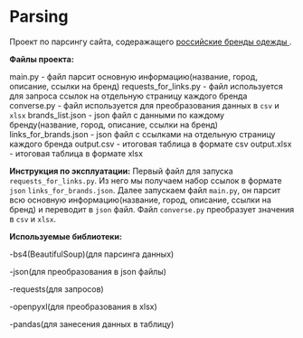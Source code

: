 # Parsing

Проект по парсингу сайта, содеражащего <a href="https://russianstreetwear.club/">российские бренды одежды </a>.

<b>Файлы проекта:</b>

main.py - файл парсит основную информацию(название, город, описание, ссылки на бренд)
requests_for_links.py - файл используется для запроса ссылок на отдельную страницу каждого бренда
converse.py - файл используется для преобразования данных в `csv` и `xlsx`
brands_list.json - json файл с данными по каждому бренду(название, город, описание, ссылки на бренд)
links_for_brands.json - json файл с ссылками на отдельную страницу каждого бренда
output.csv - итоговая таблица в формате csv
output.xlsx - итоговая таблица в формате xlsx

<b>Инструкция по эксплуатации:</b>
Первый файл для запуска `requests_for_links.py`. Из него мы получаем набор ссылок в формате `json` `links_for_brands.json`. Далее запускаем файл `main.py`, он парсит всю основную информацию(название, город, описание, ссылки на бренд) и переводит в `json` файл. Файл `converse.py` преобразует значения в `csv` и `xlsx`.


<b>Используемые библиотеки:</b>

-bs4(BeautifulSoup)(для парсинга данных)

-json(для преобразования в json файлы)

-requests(для запросов)

-openpyxl(для преобразования в xlsx)

-pandas(для занесения данных в таблицу)
